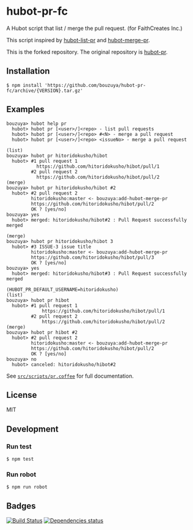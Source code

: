 # hubot-pr-fc

A Hubot script that list / merge the pull request. (for FaithCreates Inc.)

This script inspired by [hubot-list-pr][gh:bouzuya/hubot-list-pr] and [hubot-merge-pr][gh:bouzuya/hubot-merge-pr].

This is the forked repository. The original repository is [hubot-pr][gh:bouzuya/hubot-pr].

## Installation

    $ npm install 'https://github.com/bouzuya/hubot-pr-fc/archive/{VERSION}.tar.gz'

## Examples

    bouzuya> hubot help pr
      hubot> hubot pr [<user>/]<repo> - list pull requests
      hubot> hubot pr [<user>/]<repo> #<N> - merge a pull request
      hubot> hubot pr [<user>/]<repo> <issueNo> - merge a pull request

    (list)
    bouzuya> hubot pr hitoridokusho/hibot
      hubot> #1 pull request 1
               https://github.com/hitoridokusho/hibot/pull/1
             #2 pull request 2
               https://github.com/hitoridokusho/hibot/pull/2
    (merge)
    bouzuya> hubot pr hitoridokusho/hibot #2
      hubot> #2 pull request 2
             hitoridokusho:master <- bouzuya:add-hubot-merge-pr
             https://github.com/hitoridokusho/hibot/pull/2
             OK ? [yes/no]
    bouzuya> yes
      hubot> merged: hitoridokusho/hibot#2 : Pull Request successfully merged

    (merge)
    bouzuya> hubot pr hitoridokusho/hibot 3
      hubot> #3 ISSUE-3 issue title
             hitoridokusho:master <- bouzuya:add-hubot-merge-pr
             https://github.com/hitoridokusho/hibot/pull/3
             OK ? [yes/no]
    bouzuya> yes
      hubot> merged: hitoridokusho/hibot#3 : Pull Request successfully merged

    (HUBOT_PR_DEFAULT_USERNAME=hitoridokusho)
    (list)
    bouzuya> hubot pr hibot
      hubot> #1 pull request 1
                 https://github.com/hitoridokusho/hibot/pull/1
             #2 pull request 2
                 https://github.com/hitoridokusho/hibot/pull/2
    (merge)
    bouzuya> hubot pr hibot #2
      hubot> #2 pull request 2
             hitoridokusho:master <- bouzuya:add-hubot-merge-pr
             https://github.com/hitoridokusho/hibot/pull/2
             OK ? [yes/no]
    bouzuya> no
      hubot> canceled: hitoridokusho/hibot#2

See [`src/scripts/pr.coffee`](src/scripts/pr.coffee) for full documentation.

## License

MIT

## Development

### Run test

    $ npm test

### Run robot

    $ npm run robot


## Badges

[![Build Status][travis-badge]][travis]
[![Dependencies status][david-dm-badge]][david-dm]

[travis]: https://travis-ci.org/bouzuya/hubot-pr-fc
[travis-badge]: https://travis-ci.org/bouzuya/hubot-pr-fc.svg?branch=master
[david-dm]: https://david-dm.org/bouzuya/hubot-pr-fc
[david-dm-badge]: https://david-dm.org/bouzuya/hubot-pr-fc.png
[gh:bouzuya/hubot-pr]: https://github.com/bouzuya/hubot-pr
[gh:bouzuya/hubot-list-pr]: https://github.com/bouzuya/hubot-list-pr
[gh:bouzuya/hubot-merge-pr]: https://github.com/bouzuya/hubot-merge-pr
